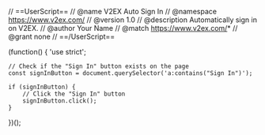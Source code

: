 // ==UserScript==
// @name         V2EX Auto Sign In
// @namespace    https://www.v2ex.com/
// @version      1.0
// @description  Automatically sign in on V2EX.
// @author       Your Name
// @match        https://www.v2ex.com/*
// @grant        none
// ==/UserScript==

(function() {
    'use strict';

    // Check if the "Sign In" button exists on the page
    const signInButton = document.querySelector('a:contains("Sign In")');

    if (signInButton) {
        // Click the "Sign In" button
        signInButton.click();
    }
})();
